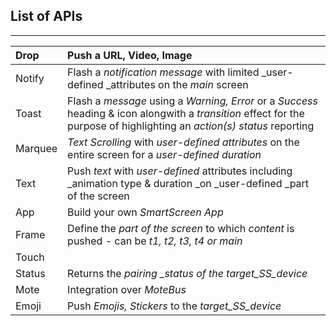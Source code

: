 ## List of APIs

---

| Drop | Push a URL, Video, Image |
| :--- | :--- |
| Notify | Flash a _notification message_ with limited _user-defined _attributes on the _main_ screen |
| Toast | Flash a <i>message</i> using a <i>Warning, Error</i> or a <i>Success</i> heading & icon alongwith a <i>transition</i> effect for the purpose of highlighting an <i>action(s) status</i> reporting  |
| Marquee | _Text Scrolling_ with _user-defined attributes_ on the entire  screen for a _user-defined_ _duration_ |
| Text | Push _text_ with _user-defined_ attributes including _animation type & duration _on _user-defined _part of the screen |
| App | Build your own <i>SmartScreen App</i> |
| Frame | Define the _part of the screen_ to which _content_ is pushed - can be _t1, t2, t3, t4 or main_ |
| Touch |  |
| Status | Returns the _pairing \_status _of the_ target\_SS\_device_ |
| Mote | Integration over _MoteBus_ |
| Emoji | Push _Emojis, Stickers_ to the _target\_SS\_device_ |




